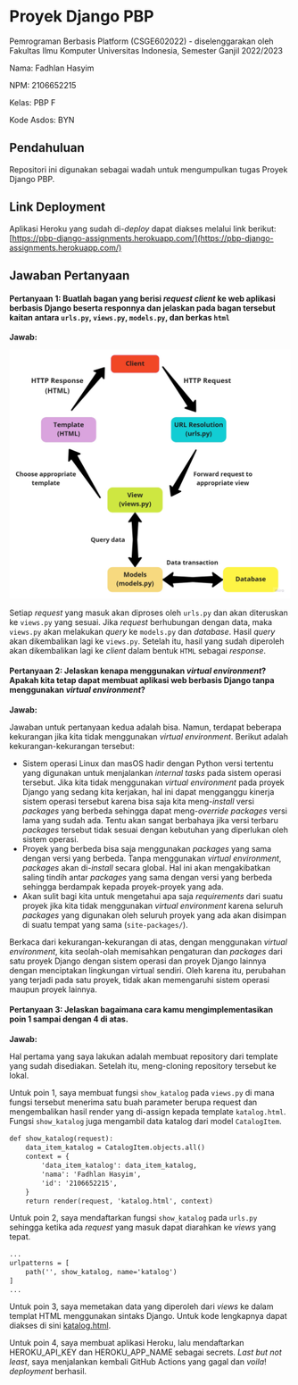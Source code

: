 # Proyek Django PBP

Pemrograman Berbasis Platform (CSGE602022) - diselenggarakan oleh Fakultas Ilmu Komputer Universitas Indonesia, Semester Ganjil 2022/2023

Nama: Fadhlan Hasyim

NPM: 2106652215

Kelas: PBP F

Kode Asdos: BYN

## Pendahuluan

Repositori ini digunakan sebagai wadah untuk mengumpulkan tugas Proyek Django PBP.

## Link Deployment

Aplikasi Heroku yang sudah di-_deploy_ dapat diakses melalui link berikut:
[https://pbp-django-assignments.herokuapp.com/](https://pbp-django-assignments.herokuapp.com/)

## Jawaban Pertanyaan

#### Pertanyaan 1: Buatlah bagan yang berisi _request client_ ke web aplikasi berbasis Django beserta responnya dan jelaskan pada bagan tersebut kaitan antara `urls.py`, `views.py`, `models.py`, dan berkas `html`

**Jawab:**

![](images/django-cycle.jpg)

Setiap _request_ yang masuk akan diproses oleh `urls.py` dan akan diteruskan ke `views.py` yang sesuai. Jika _request_ berhubungan dengan data, maka `views.py` akan melakukan _query_ ke `models.py` dan _database_. Hasil _query_ akan dikembalikan lagi ke `views.py`. Setelah itu, hasil yang sudah diperoleh akan dikembalikan lagi ke _client_ dalam bentuk `HTML` sebagai _response_.

#### Pertanyaan 2: Jelaskan kenapa menggunakan _virtual environment_? Apakah kita tetap dapat membuat aplikasi web berbasis Django tanpa menggunakan _virtual environment_?

**Jawab:**

Jawaban untuk pertanyaan kedua adalah bisa. Namun, terdapat beberapa kekurangan jika kita tidak menggunakan _virtual environment_. Berikut adalah kekurangan-kekurangan tersebut:
- Sistem operasi Linux dan masOS hadir dengan Python versi tertentu yang digunakan untuk menjalankan _internal tasks_ pada sistem operasi tersebut. Jika kita tidak menggunakan _virtual environment_ pada proyek Django yang sedang kita kerjakan, hal ini dapat mengganggu kinerja sistem operasi tersebut karena bisa saja kita meng-_install_ versi _packages_ yang berbeda sehingga dapat meng-_override_ _packages_ versi lama yang sudah ada. Tentu akan sangat berbahaya jika versi terbaru _packages_ tersebut tidak sesuai dengan kebutuhan yang diperlukan oleh sistem operasi.
- Proyek yang berbeda bisa saja menggunakan _packages_ yang sama dengan versi yang berbeda. Tanpa menggunakan _virtual environment_, _packages_ akan di-_install_ secara global. Hal ini akan mengakibatkan saling tindih antar _packages_ yang sama dengan versi yang berbeda sehingga berdampak kepada proyek-proyek yang ada.
- Akan sulit bagi kita untuk mengetahui apa saja _requirements_ dari suatu proyek jika kita tidak menggunakan _virtual environment_ karena seluruh _packages_ yang digunakan oleh seluruh proyek yang ada akan disimpan di suatu tempat yang sama (`site-packages/`).

Berkaca dari kekurangan-kekurangan di atas, dengan menggunakan _virtual environment_, kita seolah-olah memisahkan pengaturan dan _packages_ dari satu proyek Django dengan sistem operasi dan proyek Django lainnya dengan menciptakan lingkungan virtual sendiri. Oleh karena itu, perubahan yang terjadi pada satu proyek, tidak akan memengaruhi sistem operasi maupun proyek lainnya.

#### Pertanyaan 3: Jelaskan bagaimana cara kamu mengimplementasikan poin 1 sampai dengan 4 di atas.
 
**Jawab:**

Hal pertama yang saya lakukan adalah membuat repository dari template yang sudah disediakan. Setelah itu, meng-cloning repository tersebut ke lokal. 

Untuk poin 1, saya membuat fungsi `show_katalog` pada `views.py` di mana fungsi tersebut menerima satu buah parameter berupa request dan mengembalikan hasil render yang di-assign kepada template `katalog.html`. Fungsi `show_katalog` juga mengambil data katalog dari model `CatalogItem`.
```
def show_katalog(request):
    data_item_katalog = CatalogItem.objects.all()
    context = {
        'data_item_katalog': data_item_katalog,
        'nama': 'Fadhlan Hasyim',
        'id': '2106652215',
    }
    return render(request, 'katalog.html', context)
```
Untuk poin 2, saya mendaftarkan fungsi `show_katalog` pada `urls.py` sehingga ketika ada _request_ yang masuk dapat diarahkan ke _views_ yang tepat.
```
...
urlpatterns = [
    path('', show_katalog, name='katalog')
]
...
```
Untuk poin 3, saya memetakan data yang diperoleh dari _views_ ke dalam templat HTML menggunakan sintaks Django. Untuk kode lengkapnya dapat diakses di sini [katalog.html](katalog/templates/katalog.html).
    
Untuk poin 4, saya membuat aplikasi Heroku, lalu mendaftarkan HEROKU_API_KEY dan HEROKU_APP_NAME sebagai secrets. _Last but not least_, saya menjalankan kembali GitHub Actions yang gagal dan _voila_! _deployment_ berhasil.
